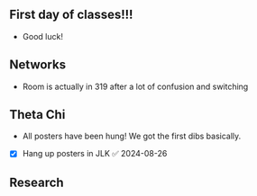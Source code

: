 
## First day of classes!!!
- Good luck!

## Networks
- Room is actually in 319 after a lot of confusion and switching

## Theta Chi
- All posters have been hung! We got the first dibs basically.

- [x] Hang up posters in JLK ✅ 2024-08-26

## Research

